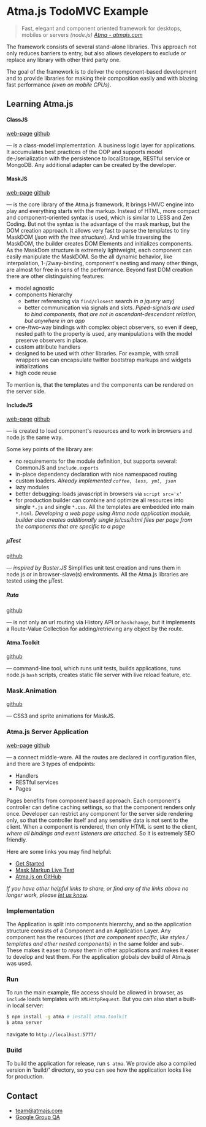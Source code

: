 # Atma.js TodoMVC Example

> Fast, elegant and component oriented framework for desktops, mobiles or servers _(node.js)_
> _[Atma - atmajs.com](http://atmajs.com)_

The framework consists of several stand-alone libraries. This approach not only reduces barriers to entry, but also
allows developers to exclude or replace any library with other third party one.

The goal of the framework is to deliver the component-based development and to provide libraries for making their composition easily and with blazing fast performance _(even on mobile CPUs)_.

## Learning Atma.js

#### ClassJS
[web-page](http://atmajs.com/class) [github](http://github.com/atmajs/ClassJS)

— is a class-model implementation. A business logic layer for applications. It accumulates best practices of the OOP and supports model de-/serialization with the persistence to localStorage, RESTful service or MongoDB. Any additional adapter can be created by the developer.


#### MaskJS
[web-page](http://atmajs.com/mask) [github](https://github.com/atmajs/MaskJS)

— is the core library of the Atma.js framework. It brings HMVC engine into play and everything starts with the markup. Instead of HTML, more compact and component-oriented syntax is used, which is similar to LESS and Zen Coding. But not the syntax is the advantage of the mask markup, but the DOM creation approach. It allows very fast to parse the templates to tiny MaskDOM (_json with the tree structure_). And while traversing the MaskDOM, the builder creates DOM Elements and initializes components. As the MaskDom structure is extremely lightweight, each component can easily manipulate the MaskDOM. So the all dynamic behavior, like interpolation, 1-/2way-binding, component's nesting and many other things, are almost for free in sens of the performance. Beyond fast DOM creation there are other distinguishing features:

- model agnostic
- components hierarchy
	- better referencing via ```find/closest``` search _in a jquery way)_
	- better communication via signals and slots. _Piped-signals are used to bind components, that are not in ascendant-descendant relation, but anywhere in an app_
- one-/two-way bindings with complex object observers, so even if deep, nested path to the property is used, any manipulations with the model preserve observers in place.
- custom attribute handlers
- designed to be used with other libraries. For example, with small wrappers we can encapsulate twitter bootstrap markups and widgets initializations
- high code reuse

To mention is, that the templates and the components can be rendered on the server side. 


#### IncludeJS
[web-page](http://atmajs.com/include) [github](https://github.com/atmajs/IncludeJS)

— is created to load component's resources and to work in browsers and node.js the same way.

Some key points of the library are:

- no requirements for the module definition, but supports several: CommonJS and ```include.exports```
- in-place dependency declaration with nice namespaced routing
- custom loaders. _Already implemented ```coffee, less, yml, json```_
- lazy modules
- better debugging: loads javascript in browsers via ```script src='x'```
- for production builder can combine and optimize all resources into single ```*.js``` and single ```*.css```. All the templates are embedded into main ```*.html```. _Developing a web page using Atma node application module, builder also creates additionally single js/css/html files per page from the components that are specific to a page_


##### µTest
[github](https://github.com/atmajs/utest)

— _inspired by Buster.JS_ Simplifies unit test creation and runs them in node.js or in browser-slave(s) environments. All the Atma.js libraries are tested using the µTest.

##### Ruta
[github](https://github.com/atmajs/Ruta)

— is not only an url routing via History API or ```hashchange```, but it implements a Route-Value Collection for adding/retrieving any object by the route.

#### Atma.Toolkit
[github](https://github.com/atmajs/Atma.Toolkit)

— command-line tool, which runs unit tests, builds applications, runs node.js ```bash``` scripts, creates static file server with live reload feature, etc.

### Mask.Animation
[github](https://github.com/atmajs/mask-animation)

— CSS3 and sprite animations for MaskJS.


### Atma.js Server Application
[web-page](http://atmajs.com/atma-server) [github](https://github.com/atmajs/atma-server)

— a connect middle-ware. All the routes are declared in configuration files, and there are 3 types of endpoints:

- Handlers
- RESTful services
- Pages

Pages benefits from component based approach. Each component's controller can define caching settings, so that the component renders only once. Developer can restrict any component for the server side rendering only, so that the controller itself and any sensitive data is not sent to the client. When a component is rendered, then only HTML is sent to the client, _where all bindings and event listeners are attached_. So it is extremely SEO friendly.



Here are some links you may find helpful:

- [Get Started](http://atmajs.com/get/github)
- [Mask Markup Live Test](http://atmajs.com/mask-try)
- [Atma.js on GitHub](https://github.com/atmajs)

_If you have other helpful links to share, or find any of the links above no longer work, please [let us know](https://github.com/tastejs/todomvc/issues)._

### Implementation

The Application is split into components hierarchy, and so the application structure consists of a Component and an Application Layer. Any component has the resources (_that are component specific, like styles / templates and other nested components_) in the same folder and sub-. These makes it easer to _reuse_ them in other applications and makes it easer to develop and test them.
For the application globals dev build of Atma.js was used.

### Run

To run the main example, file access should be allowed in browser, as ```include``` loads templates with
```XMLHttpRequest```. But you can also start a built-in local server:

```bash
$ npm install -g atma # install atma.toolkit
$ atma server
```

navigate to ``` http://localhost:5777/ ```

### Build

To build the application for release, run ``` $ atma ```. We provide also a compiled version in 'build/' directory, so you
can see how the application looks like for production.


## Contact
- [team@atmajs.com](mailto:team@atmajs.com)
- [Google Group QA](https://groups.google.com/forum/#!forum/atmajs)